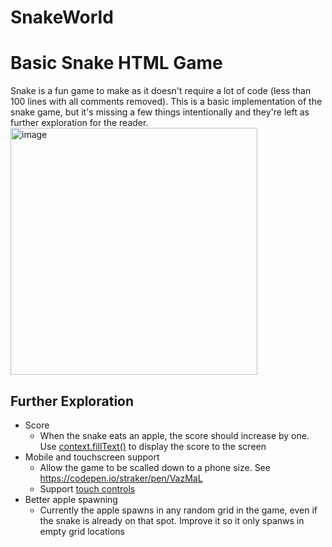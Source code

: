 # SnakeWorld

# Basic Snake HTML Game

Snake is a fun game to make as it doesn't require a lot of code (less than 100 lines with all comments removed). This is a basic implementation of the snake game, but it's missing a few things intentionally and they're left as further exploration for the reader.
<img width="395" alt="image" src="https://user-images.githubusercontent.com/2433219/94888166-76551f80-0435-11eb-97f9-432cc9297a71.png">

## Further Exploration

- Score
  - When the snake eats an apple, the score should increase by one. Use [context.fillText()](https://developer.mozilla.org/en-US/docs/Web/API/CanvasRenderingContext2D/fillText) to display the score to the screen
- Mobile and touchscreen support
  - Allow the game to be scalled down to a phone size. See https://codepen.io/straker/pen/VazMaL
  - Support [touch controls](https://developer.mozilla.org/en-US/docs/Web/API/Touch_events)
- Better apple spawning
  - Currently the apple spawns in any random grid in the game, even if the snake is already on that spot. Improve it so it only spanws in empty grid locations
  
